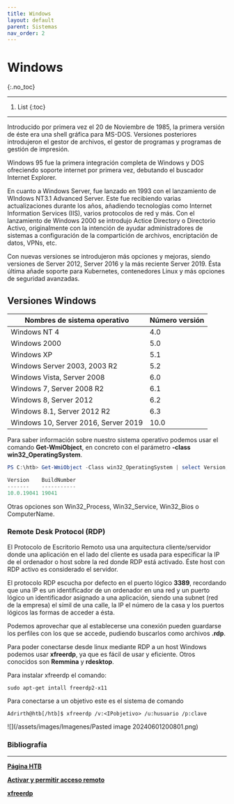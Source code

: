 ```yaml
---
title: Windows
layout: default
parent: Sistemas
nav_order: 2
---
```


# Windows
{:.no_toc}

---

1. List
{:toc}

---

Introducido por primera vez el 20 de Noviembre de 1985, la primera versión de éste era una shell gráfica para MS-DOS. Versiones posteriores introdujeron el gestor de archivos, el gestor de programas y programas de gestión de impresión.

Windows 95 fue  la primera integración completa de Windows y DOS ofreciendo soporte internet por primera vez, debutando el buscador Internet Explorer. 

En cuanto a Windows Server, fue lanzado en 1993 con el lanzamiento de WIndows NT3.1 Advanced Server. Este fue recibiendo varias actualizaciones durante los años, añadiendo tecnologías como Internet Information Services (IIS), varios protocolos de red y más. Con el lanzamiento de Windows 2000 se introdujo Actice Directory o Directorio Activo, originalmente con la intención de ayudar administradores de sistemas a configuración de la compartición de archivos, encriptación de datos, VPNs, etc. 

Con nuevas versiones se introdujeron más opciones y mejoras, siendo versiones de Server 2012, Server 2016 y la más reciente Server 2019. Ésta última añade soporte para Kubernetes, contenedores Linux y más opciones de seguridad avanzadas.

## Versiones Windows

| Nombres de sistema operativo         | Número versión |
| ------------------------------------ | -------------- |
| Windows NT 4                         | 4.0            |
| Windows 2000                         | 5.0            |
| Windows XP                           | 5.1            |
| Windows Server 2003, 2003 R2         | 5.2            |
| Windows Vista, Server 2008           | 6.0            |
| Windows 7, Server 2008 R2            | 6.1            |
| Windows 8, Server 2012               | 6.2            |
| Windows 8.1, Server 2012 R2          | 6.3            |
| Windows 10, Server 2016, Server 2019 | 10.0           |

Para saber información sobre nuestro sistema operativo podemos usar el comando **Get-WmiObject**, en concreto con el parámetro **-class win32_OperatingSystem**.

```powershell
PS C:\htb> Get-WmiObject -Class win32_OperatingSystem | select Version,BuildNumber

Version    BuildNumber
-------    -----------
10.0.19041 19041
```

Otras opciones son Win32_Process, Win32_Service, Win32_Bios o ComputerName.


### Remote Desk Protocol (RDP)

El Protocolo de Escritorio Remoto usa una arquitectura cliente/servidor donde una aplicación en el lado del cliente es usada para especificar la IP de el ordenador o host sobre la red donde RDP está activado. Éste host con RDP activo es considerado el servidor.

El protocolo RDP escucha por defecto en el puerto lógico **3389**, recordando que una IP es un identificador de un ordenador en una red y un puerto lógico un identificador asignado a una aplicación, siendo una subnet (red de la empresa) el símil de una calle, la IP el número de la casa y los puertos lógicos las formas de acceder a ésta. 

Podemos aprovechar que al establecerse una conexión pueden guardarse los perfiles con los que se accede, pudiendo buscarlos como archivos **.rdp**.

Para poder conectarse desde linux mediante RDP a un host Windows podemos usar **xfreerdp**, ya que es fácil de usar y eficiente. Otros conocidos son **Remmina** y **rdesktop**.

Para instalar xfreerdp el comando:

```shell
sudo apt-get intall freerdp2-x11
```

Para conectarse a un objetivo este es el sistema de comando

```shell
Adrirth@htb[/htb]$ xfreerdp /v:<IPobjetivo> /u:husuario /p:clave
```

![](/assets/images/Imagenes/Pasted image 20240601200801.png)
### Bibliografía

---

[**Página HTB**](https://academy.hackthebox.com/module/49/section/454)

[**Activar y permitir acceso remoto**](https://learn.microsoft.com/en-us/windows-server/remote/remote-desktop-services/clients/remote-desktop-allow-access)

[**xfreerdp**](https://linux.die.net/man/1/xfreerdp)
